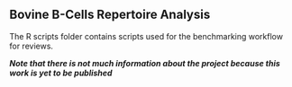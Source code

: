 ## Bovine B-Cells Repertoire  Analysis

The R scripts folder contains scripts used for the benchmarking workflow for reviews. 

**_Note that there is not much information about the project because this work is yet to be published_**



